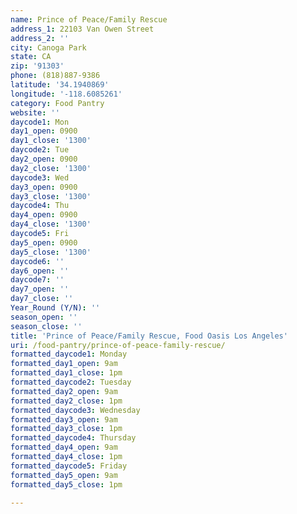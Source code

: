 ```yaml
---
name: Prince of Peace/Family Rescue
address_1: 22103 Van Owen Street
address_2: ''
city: Canoga Park
state: CA
zip: '91303'
phone: (818)887-9386
latitude: '34.1940869'
longitude: '-118.6085261'
category: Food Pantry
website: ''
daycode1: Mon
day1_open: 0900
day1_close: '1300'
daycode2: Tue
day2_open: 0900
day2_close: '1300'
daycode3: Wed
day3_open: 0900
day3_close: '1300'
daycode4: Thu
day4_open: 0900
day4_close: '1300'
daycode5: Fri
day5_open: 0900
day5_close: '1300'
daycode6: ''
day6_open: ''
daycode7: ''
day7_open: ''
day7_close: ''
Year_Round (Y/N): ''
season_open: ''
season_close: ''
title: 'Prince of Peace/Family Rescue, Food Oasis Los Angeles'
uri: /food-pantry/prince-of-peace-family-rescue/
formatted_daycode1: Monday
formatted_day1_open: 9am
formatted_day1_close: 1pm
formatted_daycode2: Tuesday
formatted_day2_open: 9am
formatted_day2_close: 1pm
formatted_daycode3: Wednesday
formatted_day3_open: 9am
formatted_day3_close: 1pm
formatted_daycode4: Thursday
formatted_day4_open: 9am
formatted_day4_close: 1pm
formatted_daycode5: Friday
formatted_day5_open: 9am
formatted_day5_close: 1pm

---
```

